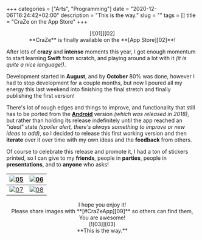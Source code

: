 +++
categories = ["Arts", "Programming"]
date = "2020-12-06T16:24:42+02:00"
description = "This is the way."
slug = ""
tags = []
title = "CraZe on the App Store"
+++


<center>[![01]][02]</center>

<center>**CraZe** is finally available on the **[App Store][02]**!</center>

After lots of **crazy** and **intense** moments this year, I got enough momentum to start learning **Swift** from scratch, and playing around a lot with it _(it is quite a nice language!)_.

Development started in **August**, and by **October** 80% was done, however I had to stop development for a couple months, but now I poured all my energy this last weekend into finishing the final stretch and finally publishing the first version!

There's lot of rough edges and things to improve, and functionality that still has to be ported from the **[Android][04]** version _(which was released in 2018)_, but rather than holding its release indefinitely until the app reached an _"ideal"_ state _(spoiler alert, there's always something to improve or new ideas to add)_, so I decided to release this first working version and then **iterate** over it over time with my own ideas and the **feedback** from others.

Of course to celebrate this release and promote it, I had a ton of stickers printed, so I can give to my **friends**, people in **parties**, people in **presentations**, and to **anyone** who asks!

| [![05]][05] | [![06]][06] |
|-----|-----|
| [![07]][07] | [![08]][08] |

<center>I hope you enjoy it!</center>
<center>Please share images with **[#CraZeApp][09]** so others can find them,</center>
<center>You are awesome!</center>

<center>[![03]][03]</center>

<center>**This is the way.**</center>

[01]: https://i.imgur.com/nCSZP72.png "CraZe on App Store"
[02]: https://apps.apple.com/us/app/crazeapp/id1543581885 "Link to App Store"
[03]: https://i.imgur.com/33cWFPI.png "CraZe Logo"
[04]: https://play.google.com/store/apps/details?id=com.zubieta.craze&hl=en_US&gl=US "CraZe on Play Store"
[05]: https://i.imgur.com/8oZfBM7.jpg "CraZe Stickers Grid 1"
[06]: https://i.imgur.com/LlymzJa.jpg "CraZe Stickers Grid 2"
[07]: https://i.imgur.com/NOQmfMN.jpg "CraZe Stickers Grid 3"
[08]: https://i.imgur.com/iMC8J9e.jpg "CraZe Stickers Grid 1"
[09]: https://www.instagram.com/explore/tags/crazeapp/ "CraZeApp Instagram Hashtag"